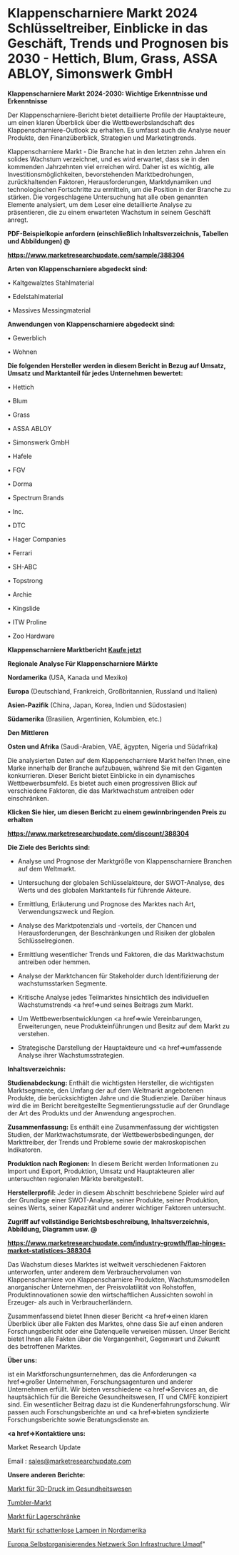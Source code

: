 # Klappenscharniere Markt 2024 Schlüsseltreiber, Einblicke in das Geschäft, Trends und Prognosen bis 2030 - Hettich, Blum, Grass, ASSA ABLOY, Simonswerk GmbH

<strong>Klappenscharniere Markt 2024-2030: Wichtige Erkenntnisse und Erkenntnisse</strong>

Der Klappenscharniere-Bericht bietet detaillierte Profile der Hauptakteure, um einen klaren Überblick über die Wettbewerbslandschaft des Klappenscharniere-Outlook zu erhalten. Es umfasst auch die Analyse neuer Produkte, den Finanzüberblick, Strategien und Marketingtrends.

Klappenscharniere Markt - Die Branche hat in den letzten zehn Jahren ein solides Wachstum verzeichnet, und es wird erwartet, dass sie in den kommenden Jahrzehnten viel erreichen wird. Daher ist es wichtig, alle Investitionsmöglichkeiten, bevorstehenden Marktbedrohungen, zurückhaltenden Faktoren, Herausforderungen, Marktdynamiken und technologischen Fortschritte zu ermitteln, um die Position in der Branche zu stärken. Die vorgeschlagene Untersuchung hat alle oben genannten Elemente analysiert, um dem Leser eine detaillierte Analyse zu präsentieren, die zu einem erwarteten Wachstum in seinem Geschäft anregt.



<strong><b>PDF-Beispielkopie anfordern (einschließlich Inhaltsverzeichnis, Tabellen und Abbildungen) @ </b></strong>

<strong><a href=https://www.marketresearchupdate.com/sample/388304>

<strong>https://www.marketresearchupdate.com/sample/388304</u></a></strong></strong>



<strong>Arten von Klappenscharniere abgedeckt sind:</strong>

• Kaltgewalztes Stahlmaterial

• Edelstahlmaterial

• Massives Messingmaterial



<strong>Anwendungen von Klappenscharniere abgedeckt sind:</strong>

• Gewerblich

• Wohnen



<strong>Die folgenden Hersteller werden in diesem Bericht in Bezug auf Umsatz, Umsatz und Marktanteil für jedes Unternehmen bewertet:</strong>

• Hettich

• Blum

• Grass

• ASSA ABLOY

• Simonswerk GmbH

• Hafele

• FGV

• Dorma

• Spectrum Brands

• Inc.

• DTC

• Hager Companies

• Ferrari

• SH-ABC

• Topstrong

• Archie

• Kingslide

• ITW Proline

• Zoo Hardware



<strong>Klappenscharniere Marktbericht <a href=https://www.marketresearchupdate.com/buynow/388304>Kaufe jetzt</a></strong>



<strong>Regionale Analyse Für Klappenscharniere Märkte</strong>



<strong>Nordamerika</strong> (USA, Kanada und Mexiko)



<strong>Europa</strong> (Deutschland, Frankreich, Großbritannien, Russland und Italien)



<strong>Asien-Pazifik</strong> (China, Japan, Korea, Indien und Südostasien)



<strong>Südamerika</strong> (Brasilien, Argentinien, Kolumbien, etc.)



<strong>Den Mittleren</strong> 

<strong>Osten und Afrika</strong> (Saudi-Arabien, VAE, ägypten, Nigeria und Südafrika)

Die analysierten Daten auf dem Klappenscharniere Markt helfen Ihnen, eine Marke innerhalb der Branche aufzubauen, während Sie mit den Giganten konkurrieren. Dieser Bericht bietet Einblicke in ein dynamisches Wettbewerbsumfeld. Es bietet auch einen progressiven Blick auf verschiedene Faktoren, die das Marktwachstum antreiben oder einschränken.



<strong>Klicken Sie hier, um diesen Bericht zu einem gewinnbringenden Preis zu erhalten
</strong>

<strong><a href=https://www.marketresearchupdate.com/discount/388304>https://www.marketresearchupdate.com/discount/388304</b></u></strong></a>



<strong>Die Ziele des Berichts sind:</strong>

- Analyse und Prognose der Marktgröße von Klappenscharniere Branchen auf dem Weltmarkt.

- Untersuchung der globalen Schlüsselakteure, der SWOT-Analyse, des Werts und des globalen Marktanteils für führende Akteure.

- Ermittlung, Erläuterung und Prognose des Marktes nach Art, Verwendungszweck und Region.

- Analyse des Marktpotenzials und -vorteils, der Chancen und Herausforderungen, der Beschränkungen und Risiken der globalen Schlüsselregionen.

- Ermittlung wesentlicher Trends und Faktoren, die das Marktwachstum antreiben oder hemmen.

- Analyse der Marktchancen für Stakeholder durch Identifizierung der wachstumsstarken Segmente.

- Kritische Analyse jedes Teilmarktes hinsichtlich des individuellen Wachstumstrends <a href=>und</a> seines Beitrags zum Markt.

- Um Wettbewerbsentwicklungen <a href=>wie</a> Vereinbarungen, Erweiterungen, neue Produkteinführungen und Besitz auf dem Markt zu verstehen.

- Strategische Darstellung der Hauptakteure und <a href=>umfas</a>sende Analyse ihrer Wachstumsstrategien.



<strong>Inhaltsverzeichnis:</strong>



<strong>Studienabdeckung:</strong> Enthält die wichtigsten Hersteller, die wichtigsten Marktsegmente, den Umfang der auf dem Weltmarkt angebotenen Produkte, die berücksichtigten Jahre und die Studienziele. Darüber hinaus wird die im Bericht bereitgestellte Segmentierungsstudie auf der Grundlage der Art des Produkts und der Anwendung angesprochen.



<strong>Zusammenfassung:</strong> Es enthält eine Zusammenfassung der wichtigsten Studien, der Marktwachstumsrate, der Wettbewerbsbedingungen, der Markttreiber, der Trends und Probleme sowie der makroskopischen Indikatoren.



<strong>Produktion nach Regionen:</strong> In diesem Bericht werden Informationen zu Import und Export, Produktion, Umsatz und Hauptakteuren aller untersuchten regionalen Märkte bereitgestellt.



<strong>Herstellerprofil:</strong> Jeder in diesem Abschnitt beschriebene Spieler wird auf der Grundlage einer SWOT-Analyse, seiner Produkte, seiner Produktion, seines Werts, seiner Kapazität und anderer wichtiger Faktoren untersucht.



<strong><b>Zugriff auf vollständige Berichtsbeschreibung, Inhaltsverzeichnis, Abbildung, Diagramm usw. @ </b></strong>

<strong><a href=https://www.marketresearchupdate.com/industry-growth/flap-hinges-market-statistices-388304>https://www.marketresearchupdate.com/industry-growth/flap-hinges-market-statistices-388304</a></strong>

Das Wachstum dieses Marktes ist weltweit verschiedenen Faktoren unterworfen, unter anderem dem Verbrauchervolumen von Klappenscharniere von Klappenscharniere Produkten, Wachstumsmodellen anorganischer Unternehmen, der Preisvolatilität von Rohstoffen, Produktinnovationen sowie den wirtschaftlichen Aussichten sowohl in Erzeuger- als auch in Verbraucherländern.

Zusammenfassend bietet Ihnen dieser Bericht <a href=>einen</a> klaren Überblick über alle Fakten des Marktes, ohne dass Sie auf einen anderen Forschungsbericht oder eine Datenquelle verweisen müssen. Unser Bericht bietet Ihnen alle Fakten über die Vergangenheit, Gegenwart und Zukunft des betroffenen Marktes.



<strong>Über uns:</strong>

 ist ein Marktforschungsunternehmen, das die Anforderungen <a href=>großer</a> Unternehmen, Forschungsagenturen und anderer Unternehmen erfüllt. Wir bieten verschiedene <a href=>Services</a> an, die hauptsächlich für die Bereiche Gesundheitswesen, IT und CMFE konzipiert sind. Ein wesentlicher Beitrag dazu ist die Kundenerfahrungsforschung. Wir passen auch Forschungsberichte an und <a href=>bieten</a> syndizierte Forschungsberichte sowie Beratungsdienste an.



<strong><a href=>Kontaktiere uns:</a></strong>

Market Research Update

Email : sales@marketresearchupdate.com



<strong>Unsere anderen Berichte:</strong>

<a href=https://www.linkedin.com/pulse/3d-printing-healthcare-market-future-scope-demands>Markt für 3D-Druck im Gesundheitswesen</a>

<a href=https://www.linkedin.com/pulse/tumbler-market-2023-remarking-enormous-growth>Tumbler-Markt</a>

<a href=https://www.linkedin.com/pulse/storage-lockers-market-size-emerging-trends-consumption>Markt für Lagerschränke</a>

<a href=https://www.linkedin.com/pulse/north-america-shadowless-lamps-market>Markt für schattenlose Lampen in Nordamerika</a>

<a href=https://www.linkedin.com/pulse/europe-self-organizing-network-son-infrastructure-umaqf/>Europa Selbstorganisierendes Netzwerk Son Infrastructure Umaqf</a>"
